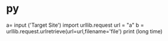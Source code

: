 # py
a= input ('Target Site')
import urllib.request
url = "a"
b = urllib.request.urlretrieve(url=url,filename='file')
print (long time)
